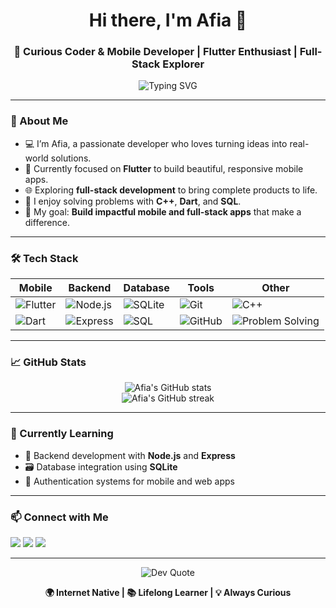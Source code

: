 <h1 align="center">Hi there, I'm Afia 👋</h1>
<h3 align="center">🚀 Curious Coder & Mobile Developer | Flutter Enthusiast | Full-Stack Explorer</h3>

<p align="center">
  <img src="https://readme-typing-svg.demolab.com?font=Fira+Code&pause=1000&center=true&vCenter=true&width=435&lines=Building+impactful+apps+with+Flutter;Exploring+the+world+of+Full-Stack+Dev;Always+learning+%F0%9F%93%9A+Always+coding+%F0%9F%92%BB" alt="Typing SVG" />
</p>

---

### 🧠 About Me
- 💻 I’m Afia, a passionate developer who loves turning ideas into real-world solutions.
- 📱 Currently focused on **Flutter** to build beautiful, responsive mobile apps.
- 🌐 Exploring **full-stack development** to bring complete products to life.
- 🧩 I enjoy solving problems with **C++**, **Dart**, and **SQL**.
- 🎯 My goal: **Build impactful mobile and full-stack apps** that make a difference.

---

### 🛠️ Tech Stack

| Mobile | Backend | Database | Tools | Other |
|-------|---------|----------|-------|-------|
| ![Flutter](https://img.shields.io/badge/Flutter-02569B?style=for-the-badge&logo=flutter&logoColor=white) | ![Node.js](https://img.shields.io/badge/Node.js-339933?style=for-the-badge&logo=nodedotjs&logoColor=white) | ![SQLite](https://img.shields.io/badge/SQLite-003B57?style=for-the-badge&logo=sqlite&logoColor=white) | ![Git](https://img.shields.io/badge/Git-F05032?style=for-the-badge&logo=git&logoColor=white) | ![C++](https://img.shields.io/badge/C++-00599C?style=for-the-badge&logo=cplusplus&logoColor=white) |
| ![Dart](https://img.shields.io/badge/Dart-0175C2?style=for-the-badge&logo=dart&logoColor=white) | ![Express](https://img.shields.io/badge/Express.js-000000?style=for-the-badge&logo=express&logoColor=white) | ![SQL](https://img.shields.io/badge/SQL-4479A1?style=for-the-badge&logo=postgresql&logoColor=white) | ![GitHub](https://img.shields.io/badge/GitHub-181717?style=for-the-badge&logo=github&logoColor=white) | ![Problem Solving](https://img.shields.io/badge/Problem%20Solving-brightgreen?style=for-the-badge) |

---

### 📈 GitHub Stats

<p align="center">
  <img src="https://github-readme-stats.vercel.app/api?username=afia-raisa&show_icons=true&theme=radical" alt="Afia's GitHub stats" />
  <br/>
  <img src="https://github-readme-streak-stats.herokuapp.com/?user=afia-raisa&theme=radical" alt="Afia's GitHub streak" />
</p>

---

### 🌱 Currently Learning
- 🔧 Backend development with **Node.js** and **Express**
- 🗃️ Database integration using **SQLite**
- 🔐 Authentication systems for mobile and web apps

---

### 📫 Connect with Me
<p align="left">
  <a href="https://github.com/afia-raisa" target="_blank"><img src="https://img.shields.io/badge/GitHub-afia--raisa-181717?style=for-the-badge&logo=github" /></a>
  <a href="mailto:your.email@example.com" target="_blank"><img src="https://img.shields.io/badge/Email-Contact_Me-D14836?style=for-the-badge&logo=gmail&logoColor=white" /></a>
  <a href="https://www.linkedin.com/in/your-linkedin" target="_blank"><img src="https://img.shields.io/badge/LinkedIn-Connect-blue?style=for-the-badge&logo=linkedin" /></a>
</p>

---

<p align="center">
  <img src="https://quotes-github-readme.vercel.app/api?type=horizontal&theme=radical" alt="Dev Quote" />
</p>

<p align="center">
  <b>🌍 Internet Native | 📚 Lifelong Learner | 💡 Always Curious</b>
</p>
